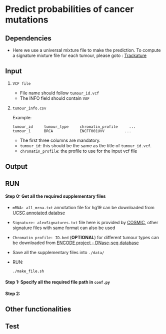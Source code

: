 # Predict probabilities of cancer mutations 

## Dependencies
- Here we use a universal mixture file to make the prediction. To compute a signature mixture file for each tumour, please goto : [Trackature](https://github.com/YuliaRubanova/Trackature)

## Input

1. `VCF file` 
    * File name should follow `tumour_id.vcf`
    * The INFO field should contain `VAF`
2. `tumour_info.csv`

    Example:
    ```
    tumour_id     tumour_type     chromatin_profile     ...
    tumour_1      BRCA            ENCFF001UVV         ...
    ```
    * The first three columns are mandatory. 
    * `tumour_id`: this should be the same as the title of `tumour_id.vcf`.
    * `chromatin_profile`: the profile to use for the input vcf file


## Output





## RUN


#### Step 0: Get all the required supplementary files 
* `mRNA: all_mrna.txt` annotation file for hg19 can be downloaded from [UCSC annotated databse](http://hgdownload.cse.ucsc.edu/goldenPath/hg19/database/all_mrna.txt.gz)
* `Signature: alexSignatures.txt` file here is provided by [COSMIC](http://cancer.sanger.ac.uk/cosmic/signatures), other signature files with same format can also be used 
* `Chromatin profile: ID.bed` (**OPTIONAL**) for different tumour types can be downloaded from [ENCODE project - DNase-seq database](https://www.encodeproject.org/matrix/?type=Experiment&status=released&assay_slims=DNA+accessibility&replicates.library.biosample.donor.organism.scientific_name=Homo+sapiens&award.project=ENCODE)
* Save all the supplementary files into `./data/`
* RUN: 

    ```
    ./make_file.sh
    ```


#### Step 1: Specify all the required file path in `conf.py`

#### Step 2: 


## Other functionalities



## Test


